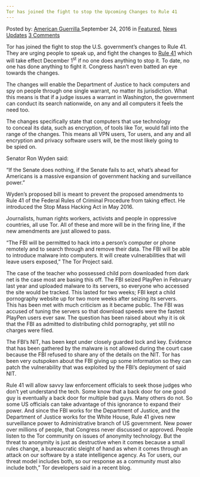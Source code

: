 ```yaml
---
Tor has joined the fight to stop the Upcoming Changes to Rule 41
---
```

<article class="post-listing post-15535 post type-post status-publish format-standard has-post-thumbnail hentry category-deepdot-news category-news-updates tag-3910 tag-fight tag-joined tag-rule tag-stop tag-tor tag-upcoming">
    <div class="post-inner">
    <p class="post-meta">
    <span>Posted by: <a href="https://www.deepdotweb.com/author/americanguerrilla/" title="">American Guerrilla </a></span>
    <span>September 24, 2016</span>
    <span>in <a href="https://www.deepdotweb.com/category/deepdot-news/" rel="category tag">Featured</a>, <a href="https://www.deepdotweb.com/category/news-updates/" rel="category tag">News Updates</a></span>
    <span><a href="https://www.deepdotweb.com/2016/09/24/tor-joined-fight-stop-upcoming-changes-rule-41/#comments">3 Comments</a></span>
    </p>
    <div class="clear"></div>
    <div class="entry">
    <p>Tor has joined the fight to stop the U.S. government’s changes to Rule 41. They are urging people to speak up, and fight the changes to <a href="http://themerkle.com/tor-lashes-out-at-the-upcoming-changes-to-rule-41/">Rule 41</a> which will take effect December 1<sup>st</sup> if no one does anything to stop it. To date, no one has done anything to fight it. Congress hasn’t even batted an eye towards the changes.</p>
    <p>The changes will enable the Department of Justice to hack computers and spy on people through one single warrant, no matter its jurisdiction. What this means is that if a judge issues a warrant in Washington, the government can conduct its search nationwide, on any and all computers it feels the need too.</p>
    <p>The changes specifically state that computers that use technology to conceal its data, such as encryption, of tools like Tor, would fall into the range of the changes. This means all VPN users, Tor users, and any and all encryption and privacy software users will, be the most likely going to be spied on.</p>
    <p>Senator Ron Wyden said:</p>
    <p>“If the Senate does nothing, if the Senate fails to act, what’s ahead for Americans is a massive expansion of government hacking and surveillance power.”</p>
    <p>Wyden’s proposed bill is meant to prevent the proposed amendments to Rule 41 of the Federal Rules of Criminal Procedure from taking effect. He introduced the Stop Mass Hacking Act in May 2016.</p>
    <p>Journalists, human rights workers, activists and people in oppressive countries, all use Tor. All of these and more will be in the firing line, if the new amendments are just allowed to pass.</p>
    <p>“The FBI will be permitted to hack into a person’s computer or phone remotely and to search through and remove their data. The FBI will be able to introduce malware into computers. It will create vulnerabilities that will leave users exposed,” The Tor Project said.</p>
    <p>The case of the teacher who possessed child porn downloaded from dark net is the case most are basing this off. The FBI seized PlayPen in February last year and uploaded malware to its servers, so everyone who accessed the site would be tracked. This lasted for two weeks; FBI kept a child pornography website up for two more weeks after seizing its servers. This has been met with much criticism as it became public. The FBI was accused of tuning the servers so that download speeds were the fastest PlayPen users ever saw. The question has been raised about why it is ok that the FBI as admitted to distributing child pornography, yet still no charges were filed.</p>
    <p>The FBI’s NIT, has been kept under closely guarded lock and key. Evidence that has been gathered by the malware is not allowed during the court case because the FBI refused to share any of the details on the NIT. Tor has been very outspoken about the FBI giving up some information so they can patch the vulnerability that was exploited by the FBI’s deployment of said NIT.</p>
    <p>Rule 41 will allow savvy law enforcement officials to seek those judges who don’t yet understand the tech. Some know that a back door for one good guy is eventually a back door for multiple bad guys. Many others do not. So some US officials can take advantage of this ignorance to expand their power. And since the FBI works for the Department of Justice, and the Department of Justice works for the White House, Rule 41 gives new surveillance power to Administrative branch of US government. New power over millions of people, that Congress never discussed or approved. People listen to the Tor community on issues of anonymity technology. But the threat to anonymity is just as destructive when it comes because a small rules change, a bureaucratic sleight of hand as when it comes through an attack on our software by a state intelligence agency. As Tor users, our threat model includes both, so our response as a community must also include both,” Tor developers said in a recent blog.</p>
    </div>
    <span style="display:none"><a href="https://www.deepdotweb.com/tag/41/" rel="tag">41</a> <a href="https://www.deepdotweb.com/tag/fight/" rel="tag">fight</a> <a href="https://www.deepdotweb.com/tag/joined/" rel="tag">joined</a> <a href="https://www.deepdotweb.com/tag/rule/" rel="tag">rule</a> <a href="https://www.deepdotweb.com/tag/stop/" rel="tag">stop</a> <a href="https://www.deepdotweb.com/tag/tor/" rel="tag">tor</a> <a href="https://www.deepdotweb.com/tag/upcoming/" rel="tag">upcoming</a></span> <span style="display:none" class="updated">2016-09-24</span>
    <div style="display:none" class="vcard author" itemprop="author" itemscope itemtype="http://schema.org/Person"><strong class="fn" itemprop="name"><a href="https://www.deepdotweb.com/author/americanguerrilla/" title="Posts by American Guerrilla" rel="author">American Guerrilla</a></strong></div>
    </div>
</article>


